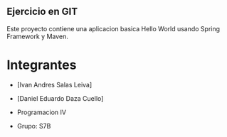 ## Ejercicio en GIT
Este proyecto contiene una aplicacion basica Hello World usando
Spring Framework y Maven.


# Integrantes

- [Ivan Andres Salas Leiva]
- [Daniel Eduardo Daza Cuello]

- Programacion IV
- Grupo: S7B